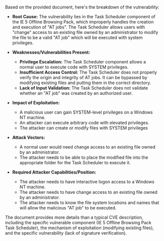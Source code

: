 Based on the provided document, here's the breakdown of the vulnerability:

*   **Root Cause:** The vulnerability lies in the Task Scheduler component of the IE 5 Offline Browsing Pack, which improperly handles the creation and execution of "AT jobs". The Task Scheduler allows users with "change" access to an existing file owned by an administrator to modify the file to be a valid "AT job" which will be executed with system privileges.

*   **Weaknesses/Vulnerabilities Present:**
    *   **Privilege Escalation:** The Task Scheduler component allows a normal user to execute code with SYSTEM privileges.
    *   **Insufficient Access Control:** The Task Scheduler does not properly verify the origin and integrity of AT jobs. It can be bypassed by modifying existing files and putting them in the correct directory.
    *   **Lack of Input Validation:** The Task Scheduler does not validate whether an "AT job" was created by an authorized user.

*   **Impact of Exploitation:**
    *   A malicious user can gain SYSTEM-level privileges on a Windows NT machine.
    *   An attacker can execute arbitrary code with elevated privileges.
    *   The attacker can create or modify files with SYSTEM privileges

*   **Attack Vectors:**
    *   A normal user would need change access to an existing file owned by an administrator.
    *   The attacker needs to be able to place the modified file into the appropriate folder for the Task Scheduler to execute it.

*   **Required Attacker Capabilities/Position:**
    *   The attacker needs to have interactive logon access to a Windows NT machine.
    *   The attacker needs to have change access to an existing file owned by an administrator.
    *   The attacker needs to know the file system locations and names that will allow the malicious "AT job" to be executed.

The document provides more details than a typical CVE description, including the specific vulnerable component (IE 5 Offline Browsing Pack Task Scheduler), the mechanism of exploitation (modifying existing files), and the specific vulnerability (lack of signature verification).